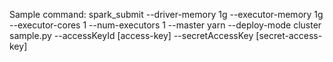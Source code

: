 Sample command:
spark_submit --driver-memory 1g --executor-memory 1g --executor-cores 1 --num-executors 1  --master yarn --deploy-mode cluster sample.py --accessKeyId [access-key] --secretAccessKey [secret-access-key]
